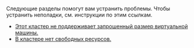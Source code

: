 Следующие разделы помогут вам устранить проблемы. Чтобы устранить неполадки, см. инструкции по этим ссылкам.

- [Этот кластер не поддерживает запрошенный размер виртуальной машины.](../articles/virtual-machines/linux/troubleshoot-deploy-vm.md#the-cluster-cannot-support-the-requested-vm-size)
- [В кластере нет свободных ресурсов.](../articles/virtual-machines/linux/troubleshoot-deploy-vm.md#the-cluster-does-not-have-free-resources)